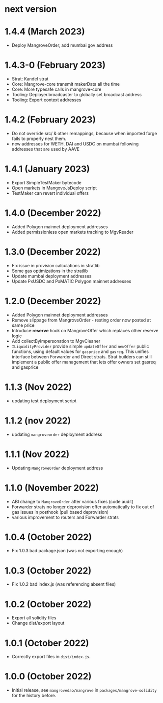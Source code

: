 # next version

# 1.4.4 (March 2023)

- Deploy MangroveOrder, add mumbai gov address

# 1.4.3-0 (February 2023)

- Strat: Kandel strat
- Core: Mangrove-core transmit makerData all the time
- Core: More typesafe calls in mangrove-core
- Tooling: Deployer.broadcaster to globally set broadcast address
- Tooling: Export context addresses

# 1.4.2 (February 2023)

- Do not override src/ & other remappings, because when imported forge fails to properly nest them.
- new addresses for WETH, DAI and USDC on mumbai following addresses that are used by AAVE

# 1.4.1 (January 2023)

- Export SimpleTestMaker bytecode
- Open markets in MangoveJsDeploy script
- TestMaker can revert individual offers

# 1.4.0 (December 2022)

- Added Polygon mainnet deployment addresses
- Added permissionless open markets tracking to MgvReader

# 1.3.0 (December 2022)

- Fix issue in provision calculations in stratlib
- Some gas optimizations in the stratlib
- Update mumbai deployment addresses
- Update PxUSDC and PxMATIC Polygon mainnet addresses

# 1.2.0 (December 2022)

- Added Polygon mainnet deployment addresses
- Remove slippage from MangroveOrder - resting order now posted at same price
- Introduce **reserve** hook on MangroveOffer which replaces other reserve logic
- Add collectByImpersonation to MgvCleaner
- `ILiquidityProvider` provide simple `updateOffer` and `newOffer` public functions, using default values for `gasprice` and `gasreq`. This unifies interface between Forwarder and Direct strats. Strat builders can still implement a public offer management that lets offer owners set gasreq and gasprice

# 1.1.3 (Nov 2022)

- updating test deployment script

# 1.1.2 (nov 2022)

- updating `mangroveorder` deployment address

# 1.1.1 (Nov 2022)

- Updating `MangroveOrder` deployment address

# 1.1.0 (November 2022)

- ABI change to `MangroveOrder` after various fixes (code audit)
- Forwarder strats no longer deprovision offer automatically to fix out of gas issues in posthook (pull based deprovision)
- various improvement to routers and Forwarder strats

# 1.0.4 (October 2022)

- Fix 1.0.3 bad package.json (was not exporting enough)

# 1.0.3 (October 2022)

- Fix 1.0.2 bad index.js (was referencing absent files)

# 1.0.2 (October 2022)

- Export all solidity files
- Change dist/export layout

# 1.0.1 (October 2022)

- Correctly export files in `dist/index.js`.

# 1.0.0 (October 2022)

- Initial release, see `mangrovedao/mangrove` in `packages/mangrove-solidity` for the history before.
